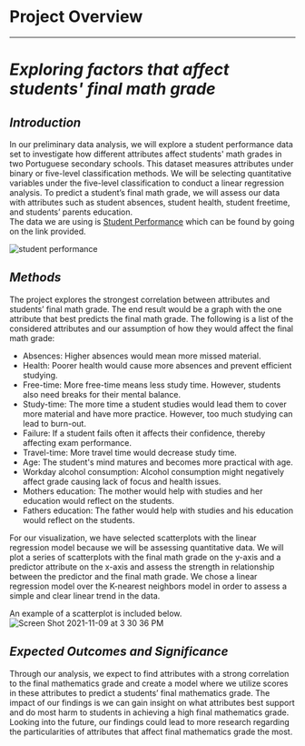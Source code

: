 # **Project Overview**
_______________________
# ***Exploring factors that affect students' final math grade***
## *Introduction*
In our preliminary data analysis, we will explore a student performance data set to investigate how different attributes affect students' math grades in two Portuguese secondary schools. This dataset measures attributes under binary or five-level classification methods. We will be selecting quantitative variables under the five-level classification to conduct a linear regression analysis. To predict a student’s final math grade, we will assess our data with attributes such as student absences, student health, student freetime, and students’ parents education.  
The data we are using is [Student Performance]( https://archive.ics.uci.edu/ml/datasets/student+performance) which can be found by going on the link provided.

![student performance](https://user-images.githubusercontent.com/90440745/140980802-033a00bf-2f76-46d0-b4ad-947bb7379b0d.jpeg)

## *Methods*
The project explores the strongest correlation between attributes and students’ final math grade. The end result would be a graph with the one attribute that best predicts the final math grade. The following is a list of the considered attributes and our assumption of how they would affect the final math grade:

- Absences: Higher absences would mean more missed material.
- Health: Poorer health would cause more absences and prevent efficient studying. 
- Free-time: More free-time means less study time. However, students also need breaks for their mental balance.
- Study-time: The more time a student studies would lead them to cover more material and have more practice. However, too much studying can lead to burn-out.
- Failure: If a student fails often it affects their confidence, thereby affecting exam performance.
- Travel-time: More travel time would decrease study time.
- Age: The student's mind matures and becomes more practical with age.
- Workday alcohol consumption: Alcohol consumption might negatively affect grade causing lack of focus and health issues.
- Mothers education: The mother would help with studies and her education would reflect on the students.
- Fathers education: The father would help with studies and his education would reflect on the students.


For our visualization, we have selected scatterplots with the linear regression model because we will be assessing quantitative data. We will plot a series of scatterplots with the final math grade on the y-axis and a predictor attribute on the x-axis and assess the strength in relationship between the predictor and the final math grade. We chose a linear regression model over the K-nearest neighbors model in order to assess a simple and clear linear trend in the data.

An example of a scatterplot is included below.
![Screen Shot 2021-11-09 at 3 30 36 PM](https://user-images.githubusercontent.com/90440745/141022330-af1fc840-9665-4988-938f-e2acec1f0e2b.png)


## *Expected Outcomes and Significance*
Through our analysis, we expect to find attributes with a strong correlation to the final mathematics grade and create a model where we utilize scores in these attributes to predict a students’ final mathematics grade. The impact of our findings is we can gain insight on what attributes best support and do most harm to students in achieving a high final mathematics grade. Looking into the future, our findings could lead to more research regarding the particularities of attributes that affect final mathematics grade the most.


